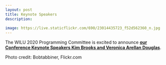 ```yaml
---
layout: post
title: Keynote Speakers
description:
 
image: https://live.staticflickr.com/690/23014435723_f52d562360_n.jpg
---
```

The WILU 2020 Programming Committee is excited to announce
**[our Conference Keynote Speakers Kim Brooks and Veronica Arellan Douglas](https://wilu-conference.github.io/program/)**.


Photo credit: Bobtabbiner, Flickr.com

